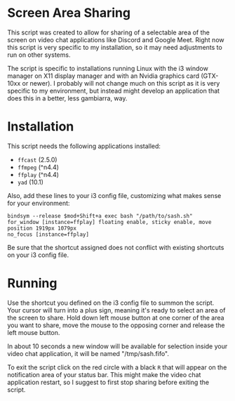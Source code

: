 # Screen Area Sharing
This script was created to allow for sharing of a selectable area of the screen on video chat applications like Discord and Google Meet.
Right now this script is very specific to my installation, so it may need adjustments to run on other systems.

The script is specific to installations running Linux with the i3 window manager on X11 display manager and with an Nvidia graphics card (GTX-10xx or newer).
I probably will not change much on this script as it is very specific to my environment, but instead might develop an application that does this in a better, less gambiarra, way.

# Installation
This script needs the following applications installed:
- `ffcast` (2.5.0)
- `ffmpeg` (^n4.4)
- `ffplay` (^n4.4)
- `yad` (10.1)

Also, add these lines to your i3 config file, customizing what makes sense for your environment:
```text
bindsym --release $mod+Shift+a exec bash "/path/to/sash.sh"
for_window [instance=ffplay] floating enable, sticky enable, move position 1919px 1079px
no_focus [instance=ffplay]
```
Be sure that the shortcut assigned does not conflict with existing shortcuts on your i3 config file.

# Running
Use the shortcut you defined on the i3 config file to summon the script.
Your cursor will turn into a plus sign, meaning it's ready to select an area of the screen to share.
Hold down left mouse button at one corner of the area you want to share, move the mouse to the opposing corner and release the left mouse button.

In about 10 seconds a new window will be available for selection inside your video chat application, it will be named "/tmp/sash.fifo".

To exit the script click on the red circle with a black `R` that will appear on the notification area of your status bar. This might make the video chat application restart, so I suggest to first stop sharing before exiting the script.
